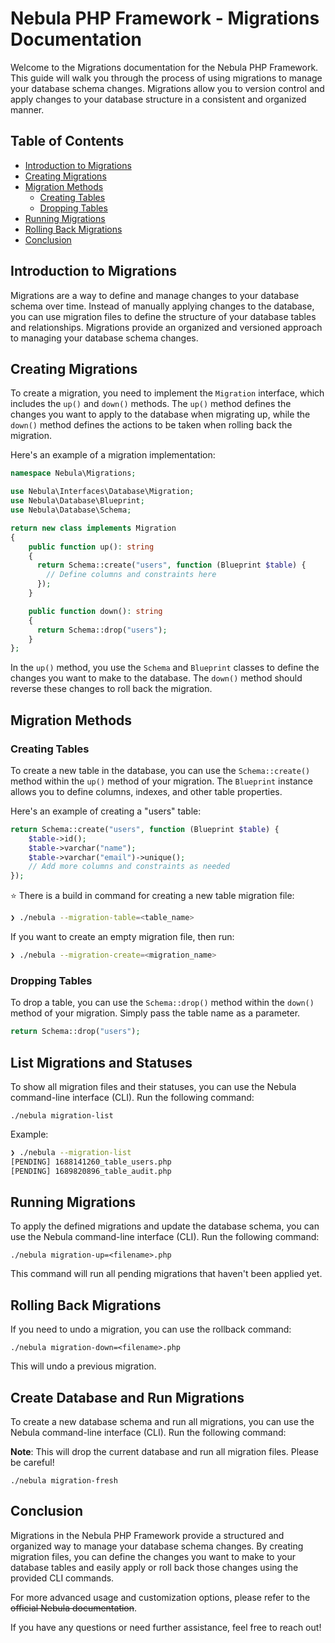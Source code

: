 # Nebula PHP Framework - Migrations Documentation

Welcome to the Migrations documentation for the Nebula PHP Framework. This guide will walk you through the process of using migrations to manage your database schema changes. Migrations allow you to version control and apply changes to your database structure in a consistent and organized manner.

## Table of Contents

- [Introduction to Migrations](#introduction-to-migrations)
- [Creating Migrations](#creating-migrations)
- [Migration Methods](#migration-methods)
  - [Creating Tables](#creating-tables)
  - [Dropping Tables](#dropping-tables)
- [Running Migrations](#running-migrations)
- [Rolling Back Migrations](#rolling-back-migrations)
- [Conclusion](#conclusion)

## Introduction to Migrations

Migrations are a way to define and manage changes to your database schema over time. Instead of manually applying changes to the database, you can use migration files to define the structure of your database tables and relationships. Migrations provide an organized and versioned approach to managing your database schema changes.

## Creating Migrations

To create a migration, you need to implement the `Migration` interface, which includes the `up()` and `down()` methods. The `up()` method defines the changes you want to apply to the database when migrating up, while the `down()` method defines the actions to be taken when rolling back the migration.

Here's an example of a migration implementation:

```php
namespace Nebula\Migrations;

use Nebula\Interfaces\Database\Migration;
use Nebula\Database\Blueprint;
use Nebula\Database\Schema;

return new class implements Migration
{
    public function up(): string
    {
      return Schema::create("users", function (Blueprint $table) {
        // Define columns and constraints here
      });
    }

    public function down(): string
    {
      return Schema::drop("users");
    }
};
```

In the `up()` method, you use the `Schema` and `Blueprint` classes to define the changes you want to make to the database. The `down()` method should reverse these changes to roll back the migration.

## Migration Methods

### Creating Tables

To create a new table in the database, you can use the `Schema::create()` method within the `up()` method of your migration. The `Blueprint` instance allows you to define columns, indexes, and other table properties.

Here's an example of creating a "users" table:

```php
return Schema::create("users", function (Blueprint $table) {
    $table->id();
    $table->varchar("name");
    $table->varchar("email")->unique();
    // Add more columns and constraints as needed
});
```

⭐ There is a build in command for creating a new table migration file:

```bash
❯ ./nebula --migration-table=<table_name>
```

If you want to create an empty migration file, then run:

```bash
❯ ./nebula --migration-create=<migration_name>
```

### Dropping Tables

To drop a table, you can use the `Schema::drop()` method within the `down()` method of your migration. Simply pass the table name as a parameter.

```php
return Schema::drop("users");
```

## List Migrations and Statuses

To show all migration files and their statuses, you can use the Nebula command-line interface (CLI). Run the following command:

```
./nebula migration-list
```

Example:
```bash
❯ ./nebula --migration-list
[PENDING] 1688141260_table_users.php
[PENDING] 1689820896_table_audit.php
```

## Running Migrations

To apply the defined migrations and update the database schema, you can use the Nebula command-line interface (CLI). Run the following command:

```
./nebula migration-up=<filename>.php
```

This command will run all pending migrations that haven't been applied yet.

## Rolling Back Migrations

If you need to undo a migration, you can use the rollback command:

```
./nebula migration-down=<filename>.php
```

This will undo a previous migration.

## Create Database and Run Migrations

To create a new database schema and run all migrations, you can use the Nebula command-line interface (CLI). Run the following command:

**Note**: This will drop the current database and run all migration files. Please be careful!

```
./nebula migration-fresh
```

## Conclusion

Migrations in the Nebula PHP Framework provide a structured and organized way to manage your database schema changes. By creating migration files, you can define the changes you want to make to your database tables and easily apply or roll back those changes using the provided CLI commands.

For more advanced usage and customization options, please refer to the <s>official Nebula documentation</s>.

If you have any questions or need further assistance, feel free to reach out!
